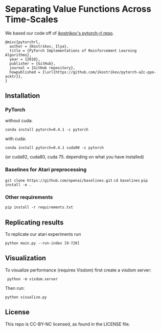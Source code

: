 # Separating Value Functions Across Time-Scales

We based our code off of [ikostrikov's pytorch-rl repo](https://github.com/ikostrikov/pytorch-a2c-ppo-acktr). 

```
@misc{pytorchrl,
  author = {Kostrikov, Ilya},
  title = {PyTorch Implementations of Reinforcement Learning Algorithms},
  year = {2018},
  publisher = {GitHub},
  journal = {GitHub repository},
  howpublished = {\url{https://github.com/ikostrikov/pytorch-a2c-ppo-acktr}},
}
```

## Installation

### PyTorch

without cuda: 

```conda install pytorch=0.4.1 -c pytorch ```

with cuda: 

```conda install pytorch=0.4.1 cuda90 -c pytorch ``` 

(or cuda92, cuda80, cuda 75. depending on what you have installed)

### Baselines for Atari preprocessing
``` git clone https://github.com/openai/baselines.git ```
``` cd baselines ```
``` pip install -e . ```

### Other requirements
``` pip install -r requirements.txt ```

## Replicating results

To replicate our atari experiments run

``` python main.py --run-index [0-720] ```

## Visualization

To visualize performance (requires Visdom) first create a visdom server:

``` python -m visdom.server```

Then run: 

``` python visualize.py ```


## License
This repo is CC-BY-NC licensed, as found in the LICENSE file.

